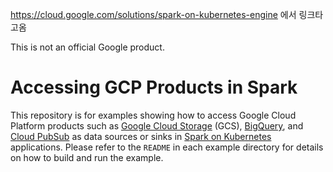 https://cloud.google.com/solutions/spark-on-kubernetes-engine 에서 링크타고옴

This is not an official Google product.

# Accessing GCP Products in Spark

This repository is for examples showing how to access Google Cloud Platform products such as [Google Cloud Storage](https://cloud.google.com/storage/) (GCS), [BigQuery](https://cloud.google.com/bigquery/), and [Cloud PubSub](https://cloud.google.com/pubsub/) as data sources or sinks in [Spark on Kubernetes](https://github.com/apache-spark-on-k8s/spark) applications. Please refer to the `README` in each example directory for details on how to build and run the example.
